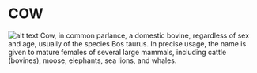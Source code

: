 # COW
![alt text](https://i.postimg.cc/nzrgC7p5/_تنزيل_(1).jpg)
Cow, in common parlance, a domestic bovine, regardless of sex and age, usually of the species Bos taurus. In precise usage, the name is given to mature females of several large mammals, including cattle (bovines), moose, elephants, sea lions, and whales.
